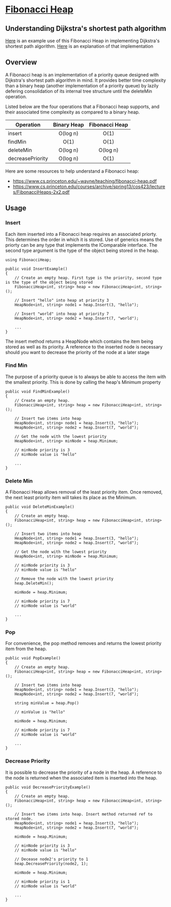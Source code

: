 # [Fibonacci Heap](https://en.wikipedia.org/wiki/Fibonacci_heap)

## Understanding Dijkstra's shortest path algorithm
[Here](https://github.com/Clarksj4/Pathfind) is an example use of this Fibonacci Heap in implementing Dijkstra's shortest path algorithm. [Here](https://github.com/Clarksj4/RPGCampaign/wiki/Dijkstra's-Algorithm) is an explanation of that implementation

## Overview
A Fibonacci heap is an implementation of a priority queue designed with Dijkstra's shortest path algorithm in mind. It provides better time complexity than a binary heap (another implementation of a priority queue) by lazily defering consolidation of its internal tree structure until the deleteMin operation.

Listed below are the four operations that a Fibonacci heap supports, and their associated time complexity as compared to a binary heap.


Operation        | Binary Heap | Fibonacci Heap
-----------------|:-----------:|:--------------:
insert           | O(log n)    | O(1)
findMin          | O(1)        | O(1)
deleteMin        | O(log n)    | O(log n)
decreasePriority | O(log n)    | O(1)

Here are some resources to help understand a Fibonacci heap:
- https://www.cs.princeton.edu/~wayne/teaching/fibonacci-heap.pdf
- https://www.cs.princeton.edu/courses/archive/spring13/cos423/lectures/FibonacciHeaps-2x2.pdf

## Usage


### Insert

Each item inserted into a Fibonacci heap requires an associated priorty. This determines the order in which it is stored. Use of generics means the priorty can be any type that implements the IComparable interface. The second type argument is the type of the object being stored in the heap.

    using FibonacciHeap;
    
    public void InsertExample()
    {
        // Create an empty heap. First type is the priority, second type is the type of the object being stored
        FibonacciHeap<int, string> heap = new FibonacciHeap<int, string>();
    
        // Insert "hello" into heap at priority 3
        HeapNode<int, string> node1 = heap.Insert(3, "hello");
        
        // Insert "world" into heap at priority 7
        HeapNode<int, string> node2 = heap.Insert(7, "world");
        
        ...
    }
    
The insert method returns a HeapNode which contains the item being stored as well as its priority. A reference to the inserted node is necessary should you want to decrease the priority of the node at a later stage
    
### Find Min

The purpose of a priority queue is to always be able to access the item with the smallest priority. This is done by calling the heap's Minimum property

    public void FindMinExample()
    {
        // Create an empty heap.
        FibonacciHeap<int, string> heap = new FibonacciHeap<int, string>();
                
        // Insert two items into heap
        HeapNode<int, string> node1 = heap.Insert(3, "hello");
        HeapNode<int, string> node2 = heap.Insert(7, "world");
        
        // Get the node with the lowest priority
        HeapNode<int, string> minNode = heap.Minimum;
        
        // minNode priority is 3
        // minNode value is "hello"
        
        ...
    }
    
### Delete Min

A Fibonacci Heap allows removal of the least priority item. Once removed, the next least priority item will takes its place as the Minimum.

    public void DeleteMinExample()
    {
        // Create an empty heap.
        FibonacciHeap<int, string> heap = new FibonacciHeap<int, string>();
                
        // Insert two items into heap
        HeapNode<int, string> node1 = heap.Insert(3, "hello");
        HeapNode<int, string> node2 = heap.Insert(7, "world");
        
        // Get the node with the lowest priority
        HeapNode<int, string> minNode = heap.Minimum;
        
        // minNode priority is 3
        // minNode value is "hello"
        
        // Remove the node with the lowest priority
        heap.DeleteMin();
        
        minNode = heap.Minimum;
        
        // minNode priority is 7
        // minNode value is "world"
        
        ...
    }
    
### Pop

For convenience, the pop method removes and returns the lowest priority item from the heap.

    public void PopExample()
    {
        // Create an empty heap.
        FibonacciHeap<int, string> heap = new FibonacciHeap<int, string>();
                
        // Insert two items into heap
        HeapNode<int, string> node1 = heap.Insert(3, "hello");
        HeapNode<int, string> node2 = heap.Insert(7, "world");
        
        string minValue = heap.Pop()
        
        // minValue is "hello"
        
        minNode = heap.Minimum;
        
        // minNode priority is 7
        // minNode value is "world"
        
        ...
    }
    
### Decrease Priority

It is possible to decrease the priority of a node in the heap. A reference to the node is returned when the associated item is inserted into the heap.

    public void DecreasePriorityExample()
    {
        // Create an empty heap.
        FibonacciHeap<int, string> heap = new FibonacciHeap<int, string>();
                
        // Insert two items into heap. Insert method returned ref to stored node.
        HeapNode<int, string> node1 = heap.Insert(3, "hello");
        HeapNode<int, string> node2 = heap.Insert(7, "world");
        
        minNode = heap.Minimum;
        
        // minNode priority is 3
        // minNode value is "hello"
        
        // Decease node2's priority to 1
        heap.DecreasePriority(node2, 1);
        
        minNode = heap.Minimum;
        
        // minNode priority is 1
        // minNode value is "world"
        
        ...
    }
